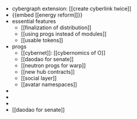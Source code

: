 - cybergraph extension: [[create cyberlink twice]]
- {{embed [[energy reform]]}}
- essential features
	- [[finalization of distribution]]
	- [[using progs instead of modules]]
	- [[usable tokens]]
- progs
	- [[cybernet]]: [[cybernomics of O]]
	- [[daodao for senate]]
	- [[neutron progs for warp]]
	- [[new hub contracts]]
	- [[social layer]]
	- [[avatar namespaces]]
-
-
-
- [[daodao for senate]]
